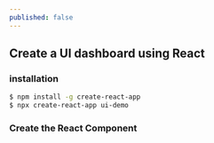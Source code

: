 ```yaml
---
published: false
---
```


## Create a UI dashboard using React

### installation

```bash
$ npm install -g create-react-app
$ npx create-react-app ui-demo
```

### Create the React Component
